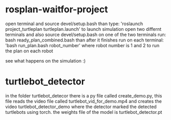 # rosplan-waitfor-project
open terminal and source devel/setup.bash
than type: 'roslaunch project_turtleplan turtleplan.launch' to launch simulation
open two differnt terminals and also source devel/setup.bash
on one of the two terminals run: bash ready_plan_combined.bash
than after it finishes run on each terminal: 'bash run_plan.bash robot_number' where robot number is 1 and 2 to run the plan on each robot

see what happens on the simulation :)

# turtlebot_detector
in the folder turtlebot_detecor there is a py file called create_demo.py, this file reads the video file called turtlebot_vid_for_demo.mp4 and creates the video turtlebot_detector_demo where the detector marked the detected turtlebots using torch. the weights file of the model is turtlebot_detector.pt